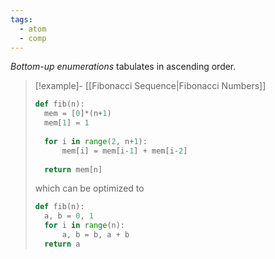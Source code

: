 ```yaml
---
tags:
  - atom
  - comp
---
```

*Bottom-up enumerations* tabulates in ascending order.

> [!example]- [[Fibonacci Sequence|Fibonacci Numbers]]
> ```python
> def fib(n):
> 	mem = [0]*(n+1)
> 	mem[1] = 1
> 	
> 	for i in range(2, n+1):
> 		mem[i] = mem[i-1] + mem[i-2]
> 	
> 	return mem[n]
> ```
> which can be optimized to
> ```python
> def fib(n):
> 	a, b = 0, 1
> 	for i in range(n):
> 		a, b = b, a + b
> 	return a
> ```